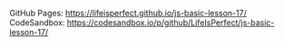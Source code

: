 GitHub Pages: https://lifeisperfect.github.io/js-basic-lesson-17/
CodeSandbox: https://codesandbox.io/p/github/LifeIsPerfect/js-basic-lesson-17/
